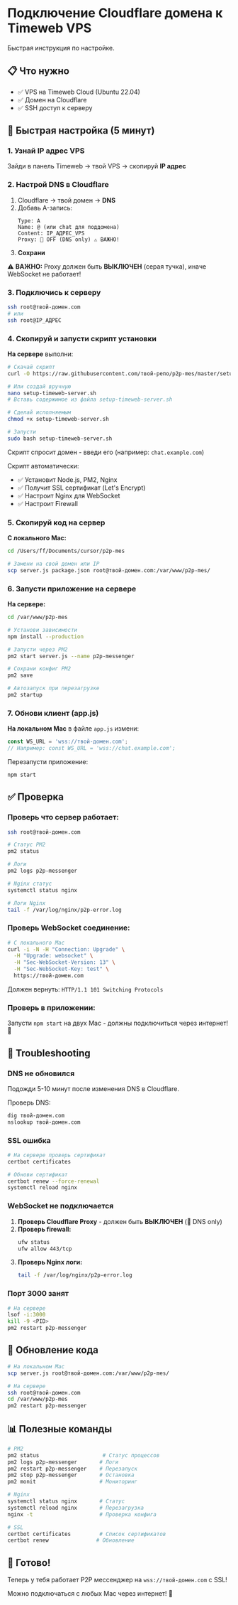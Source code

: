 # Подключение Cloudflare домена к Timeweb VPS

Быстрая инструкция по настройке.

## 📋 Что нужно

- ✅ VPS на Timeweb Cloud (Ubuntu 22.04)
- ✅ Домен на Cloudflare
- ✅ SSH доступ к серверу

## 🚀 Быстрая настройка (5 минут)

### 1. Узнай IP адрес VPS

Зайди в панель Timeweb → твой VPS → скопируй **IP адрес**

### 2. Настрой DNS в Cloudflare

1. Cloudflare → твой домен → **DNS**
2. Добавь A-запись:
   ```
   Type: A
   Name: @ (или chat для поддомена)
   Content: IP_АДРЕС_VPS
   Proxy: 🔴 OFF (DNS only) ⚠️ ВАЖНО!
   ```
3. **Сохрани**

⚠️ **ВАЖНО:** Proxy должен быть **ВЫКЛЮЧЕН** (серая тучка), иначе WebSocket не работает!

### 3. Подключись к серверу

```bash
ssh root@твой-домен.com
# или
ssh root@IP_АДРЕС
```

### 4. Скопируй и запусти скрипт установки

**На сервере** выполни:

```bash
# Скачай скрипт
curl -O https://raw.githubusercontent.com/твой-репо/p2p-mes/master/setup-timeweb-server.sh

# Или создай вручную
nano setup-timeweb-server.sh
# Вставь содержимое из файла setup-timeweb-server.sh

# Сделай исполняемым
chmod +x setup-timeweb-server.sh

# Запусти
sudo bash setup-timeweb-server.sh
```

Скрипт спросит домен - введи его (например: `chat.example.com`)

Скрипт автоматически:
- ✅ Установит Node.js, PM2, Nginx
- ✅ Получит SSL сертификат (Let's Encrypt)
- ✅ Настроит Nginx для WebSocket
- ✅ Настроит Firewall

### 5. Скопируй код на сервер

**С локального Mac:**

```bash
cd /Users/ff/Documents/cursor/p2p-mes

# Замени на свой домен или IP
scp server.js package.json root@твой-домен.com:/var/www/p2p-mes/
```

### 6. Запусти приложение на сервере

**На сервере:**

```bash
cd /var/www/p2p-mes

# Установи зависимости
npm install --production

# Запусти через PM2
pm2 start server.js --name p2p-messenger

# Сохрани конфиг PM2
pm2 save

# Автозапуск при перезагрузке
pm2 startup
```

### 7. Обнови клиент (app.js)

**На локальном Mac** в файле `app.js` измени:

```javascript
const WS_URL = 'wss://твой-домен.com';
// Например: const WS_URL = 'wss://chat.example.com';
```

Перезапусти приложение:

```bash
npm start
```

## ✅ Проверка

### Проверь что сервер работает:

```bash
ssh root@твой-домен.com

# Статус PM2
pm2 status

# Логи
pm2 logs p2p-messenger

# Nginx статус
systemctl status nginx

# Логи Nginx
tail -f /var/log/nginx/p2p-error.log
```

### Проверь WebSocket соединение:

```bash
# С локального Mac
curl -i -N -H "Connection: Upgrade" \
  -H "Upgrade: websocket" \
  -H "Sec-WebSocket-Version: 13" \
  -H "Sec-WebSocket-Key: test" \
  https://твой-домен.com
```

Должен вернуть: `HTTP/1.1 101 Switching Protocols`

### Проверь в приложении:

Запусти `npm start` на двух Mac - должны подключиться через интернет! 🎉

## 🔧 Troubleshooting

### DNS не обновился

Подожди 5-10 минут после изменения DNS в Cloudflare.

Проверь DNS:
```bash
dig твой-домен.com
nslookup твой-домен.com
```

### SSL ошибка

```bash
# На сервере проверь сертификат
certbot certificates

# Обнови сертификат
certbot renew --force-renewal
systemctl reload nginx
```

### WebSocket не подключается

1. **Проверь Cloudflare Proxy** - должен быть **ВЫКЛЮЧЕН** (🔴 DNS only)
2. **Проверь firewall:**
   ```bash
   ufw status
   ufw allow 443/tcp
   ```
3. **Проверь Nginx логи:**
   ```bash
   tail -f /var/log/nginx/p2p-error.log
   ```

### Порт 3000 занят

```bash
# На сервере
lsof -i:3000
kill -9 <PID>
pm2 restart p2p-messenger
```

## 🔄 Обновление кода

```bash
# На локальном Mac
scp server.js root@твой-домен.com:/var/www/p2p-mes/

# На сервере
ssh root@твой-домен.com
cd /var/www/p2p-mes
pm2 restart p2p-messenger
```

## 📊 Полезные команды

```bash
# PM2
pm2 status                    # Статус процессов
pm2 logs p2p-messenger       # Логи
pm2 restart p2p-messenger    # Перезапуск
pm2 stop p2p-messenger       # Остановка
pm2 monit                    # Мониторинг

# Nginx
systemctl status nginx       # Статус
systemctl reload nginx       # Перезагрузка
nginx -t                     # Проверка конфига

# SSL
certbot certificates         # Список сертификатов
certbot renew               # Обновление
```

## 🎉 Готово!

Теперь у тебя работает P2P мессенджер на `wss://твой-домен.com` с SSL! 

Можно подключаться с любых Mac через интернет! 🚀

